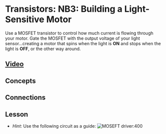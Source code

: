 # Transistors: NB3: Building a Light-Sensitive Motor
Use a MOSFET transistor to control how much current is flowing through your motor. Gate the MOSFET with the output voltage of your light sensor...creating a motor that spins when the light is **ON** and stops when the light is **OFF**, or the other way around.

## [Video](https://vimeo.com/1032454998)

## Concepts

## Connections

## Lesson

- *Hint*: Use the following circuit as a guide: ![MOSEFT driver:400](../../../boxes/transistors/_data/images/MOSFET_motor_driver.png)